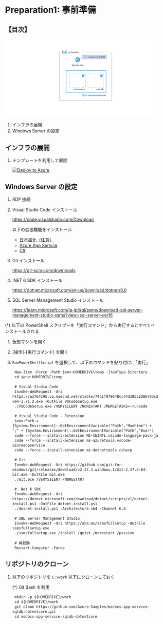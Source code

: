 # Preparation1: 事前準備

## 【目次】

![](images/ex01-0000-appsvc.png)


1. インフラの展開
1. Windows Server の設定


## インフラの展開

1. テンプレートを利用して展開

    [![Deploy to Azure](https://aka.ms/deploytoazurebutton)](https://portal.azure.com/#create/Microsoft.Template/uri/https%3A%2F%2Fraw.githubusercontent.com%2Fakinaritsugo%2Fhandson-azurestudy-04-paas%2Ffeature%2Fex01%2Finfra%2Ftemplate.json)



## Windows Server の設定

1. RDP 接続

1. Visual Studio Code インストール

    https://code.visualstudio.com/Download

    以下の拡張機能をインストール

    * [日本語化（任意）](https://marketplace.visualstudio.com/items?itemName=MS-CEINTL.vscode-language-pack-ja)
    * [Azure App Service](https://marketplace.visualstudio.com/items?itemName=ms-azuretools.vscode-azureappservice)
    * [C#](https://marketplace.visualstudio.com/items?itemName=ms-dotnettools.csharp)

1. Git インストール

    https://git-scm.com/downloads

1. .NET 6 SDK インストール

    https://dotnet.microsoft.com/en-us/download/dotnet/6.0

1. SQL Server Management Studio インストール

    https://learn.microsoft.com/ja-jp/sql/ssms/download-sql-server-management-studio-ssms?view=sql-server-ver16


(*) 以下の PowerShell スクリプトを「実行コマンド」から実行するとすべてインストールされる

1. 仮想マシンを開く
1. [操作]-[実行コマンド] を開く
1. `RunPowerShellScript` を選択して、以下のコマンドを貼り付け、「実行」

        New-Item -Force -Path $env:HOMEDRIVE\temp -ItemType Directory
        cd $env:HOMEDRIVE\temp

        # Visual Studio Code
        Invoke-WebRequest -Uri https://az764295.vo.msecnd.net/stable/74b1f979648cc44d385a2286793c226e611f59e7/VSCodeSetup-x64-1.71.2.exe -OutFile VSCodeSetup.exe
        ./VSCodeSetup.exe /VERYSILENT /NORESTART /MERGETASKS=!runcode

        # Visual Studio Code - Extension
        $env:Path = [System.Environment]::GetEnvironmentVariable("Path","Machine") + ";" + [System.Environment]::GetEnvironmentVariable("Path","User")
        code --force --install-extension MS-CEINTL.vscode-language-pack-ja
        code --force --install-extension ms-azuretools.vscode-azureappservice
        code --force --install-extension ms-dotnettools.csharp

        # Git
        Invoke-WebRequest -Uri https://github.com/git-for-windows/git/releases/download/v2.37.3.windows.1/Git-2.37.3-64-bit.exe -OutFile Git.exe
        ./Git.exe /VERYSILENT /NORESTART

        # .Net 6 SDK
        Invoke-WebRequest -Uri https://dotnet.microsoft.com/download/dotnet/scripts/v1/dotnet-install.ps1 -OutFile dotnet-install.ps1
        ./dotnet-install.ps1 -Architecture x64 -Channel 6.0

        # SQL Server Management Studio
        Invoke-WebRequest -Uri https://aka.ms/ssmsfullsetup -OutFile ssmsfullsetup.exe
        ./ssmsfullsetup.exe /install /quiet /norestart /passive

        # 再起動
        Restart-Computer -Force

## リポジトリのクローン

1. 以下のリポジトリを `C:\work` 以下にクローンしておく

    (*) Git Bash を利用

        mkdir -p ${HOMEDRIVE}/work
        cd ${HOMEDRIVE}/work
        git clone https://github.com/Azure-Samples/msdocs-app-service-sqldb-dotnetcore.git
        cd msdocs-app-service-sqldb-dotnetcore

